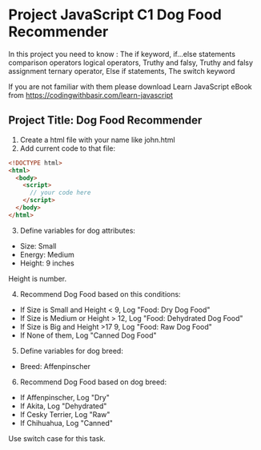 # Project JavaScript C1 Dog Food Recommender

In this project you need to know :
The if keyword,
if...else statements comparison operators logical operators,
Truthy and falsy,
Truthy and falsy assignment ternary operator,
Else if statements,
The switch keyword

If you are not familiar with them please download Learn JavaScript eBook from https://codingwithbasir.com/learn-javascript

## Project Title: Dog Food Recommender

1. Create a html file with your name like john.html
2. Add current code to that file:

```html
<!DOCTYPE html>
<html>
  <body>
    <script>
      // your code here
    </script>
  </body>
</html>
```

3. Define variables for dog attributes:

- Size: Small
- Energy: Medium
- Height: 9 inches

Height is number.

4. Recommend Dog Food based on this conditions:

- If Size is Small and Height < 9, Log "Food: Dry Dog Food"
- If Size is Medium or Height > 12, Log "Food: Dehydrated Dog Food"
- If Size is Big and Height >17 9, Log "Food: Raw Dog Food"
- If None of them, Log "Canned Dog Food"

5. Define variables for dog breed:

- Breed: Affenpinscher

6. Recommend Dog Food based on dog breed:

- If Affenpinscher, Log "Dry"
- If Akita, Log "Dehydrated"
- If Cesky Terrier, Log "Raw"
- If Chihuahua, Log "Canned"

Use switch case for this task.
